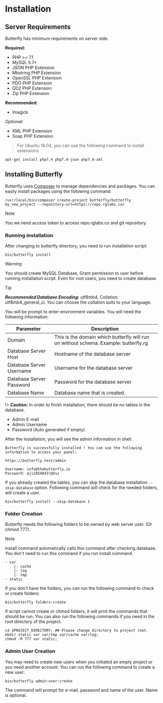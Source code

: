 # Installation

## Server Requirements

Butterfly has minimum requirements on server side. 

**Required:**

* PHP >= 7.1
* MySQL 5.7+
* JSON PHP Extension
* Mbstring PHP Extension
* OpenSSL PHP Extension
* PDO PHP Extension 
* GD2 PHP Extension
* Zip PHP Extension

**Recommended:**

* Imagick  

*Optional:*

* XML PHP Extension
* Soap PHP Extension

>For Ubuntu 18.04, you can use the following command to install extensions

```shell script
apt-get install php7.4 php7.4-json php7.4-xml
```

## Installing Butterfly

Butterfly uses [Composer](https://getcomposer.org/) to manage dependencies and packages. You can easily install packages using the following command:

```shell script
/usr/local/bin/composer create-project butterfly/butterfly my_new_project --repository-url=https://repo.rglabs.co/
```

> [!NOTE]
> You we need access token to access repo.rglabs.co and git repository.

### Running installation

After changing to butterfly directory, you need to run installation script:

```shell script
bin/butterfly install
```

> [!WARNING]
> You should create MySQL Database, Grant permission to user before running installation script. 
> Even for root users, you need to create database.

> [!TIP]
> ***Recommended Database Encoding:*** utf8mb4, Collation: utf8mb4_general_ci. You can choose the collation suits to your language.

You will be prompt to enter environment variables. You will need the following information:

Parameter | Description
--- | ---
Domain | This is the domain which butterfly will run on without schema. Example: butterfly.rg 
Database Server Host | Hostname of the database server
Database Server Username | Username for the database server
Database Server Password | Password for the database server
Database Name | Database name that is created.

!> **Caution:** In order to finish installation, there should be no tables in the database.

- Admin E-mail
- Admin Username
- Password (Auto generated if empty)

After the installation, you will see the admin information in shell.

```shell script
Butterfly is successfully installed ! You can use the following information to access your panel:

https://butterfly.test/admin

Username: info@thebutterfly.io
Password: aji1854843!@Xsz
```

If you already created the tables, you can skip the database installation `--skip-database` option. Following command will check for the needed folders, will create a user.

```shell script
bin/butterfly install --skip-database 1
```

### Folder Creation

Butterfly needs the following folders to be owned by web server user. (Or chmod 777).

> [!NOTE]
> install command automatically calls this command after checking database. You don't need to run this command if you
> run install command. 

```
- var
    |- cache
    |- log
    |- tmp
- static
```

If you don't have the folders, you can run the following command to check or create folders:

```shell script
bin/butterfly folders:create
```

If script cannot create or chmod folders, it will print the commands that should be run. You can also run the 
following commands if you need in the root directory of the project.

```shell script
cd $PROJECT_DIRECTORY; ## Please change directory to project root.
mkdir static var var/tmp var/cache var/log;
chmod -R 777 var static;
```

### Admin User Creation

You may need to create new users when you initiated an empty project or you need another account. You can run the 
following command to create a new user:

```shell script
bin/butterfly admin:user:create
```

The command will prompt for e-mail, password and name of the user. Name is optional.